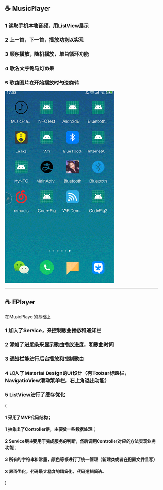 

## :coffee: MusicPlayer
### 1 读取手机本地音频，用ListView展示
### 2 上一首，下一首，播放功能以实现
### 3 顺序播放，随机播放，单曲循环功能
### 4 歌名文字跑马灯效果
### 5 歌曲图片在开始播放时匀速旋转
![Image text](https://github.com/YanInfo/MusicPlayer/blob/master/EPlayer/app/picture/musicplayer.gif)

******
## :coffee: EPlayer
在MusicPlayer的基础上
### 1 加入了Service，来控制歌曲播放和通知栏
### 2 添加了进度条来显示歌曲播放进度，和歌曲时间
### 3 通知栏能进行后台播放和控制歌曲
### 4 加入了Material Design的UI设计（有Toobar标题栏，NavigatioView滑动菜单栏，右上角退出功能）
### 5 ListView进行了缓存优化

(
#### 1 采用了MVP代码结构；
#### 1 抽象出了Controller层，主要做一些数据处理；
#### 2 Service层主要用于完成服务的判断，然后调用Controller对应的方法实现业务功能；
#### 3 所有的字符串和常量，颜色等都进行了统一管理（新建类或者在配置文件里写）
#### 3 界面优化，代码最大程度的精简化。代码逻辑简洁。
)
